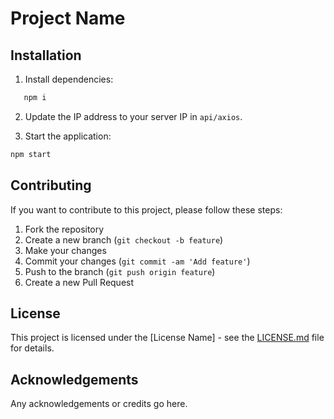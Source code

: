 # Project Name

## Installation

1. Install dependencies:
```bash
   npm i
```

2. Update the IP address to your server IP in `api/axios`.

3. Start the application:
```bash  
npm start

```



## Contributing

If you want to contribute to this project, please follow these steps:

1. Fork the repository
2. Create a new branch (`git checkout -b feature`)
3. Make your changes
4. Commit your changes (`git commit -am 'Add feature'`)
5. Push to the branch (`git push origin feature`)
6. Create a new Pull Request

## License

This project is licensed under the [License Name] - see the [LICENSE.md](LICENSE.md) file for details.

## Acknowledgements

Any acknowledgements or credits go here.
